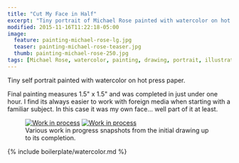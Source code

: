```yaml
---
title: "Cut My Face in Half"
excerpt: "Tiny portrait of Michael Rose painted with watercolor on hot press paper."
modified: 2015-11-16T11:22:18-05:00
image: 
  feature: painting-michael-rose-lg.jpg
  teaser: painting-michael-rose-teaser.jpg
  thumb: painting-michael-rose-250.jpg
tags: [Michael Rose, watercolor, painting, drawing, portrait, illustration]
---
```


Tiny self portrait painted with watercolor on hot press paper.

Final painting measures 1.5\" x 1.5\" and was completed in just under one hour. I find its always easier to work with foreign media when starting with a familiar subject. In this case it was my own face... well part of it at least.

<figure class="half">
  <a href="{{ site.url }}/assets/images/painting-michael-rose-process-1-lg.jpg"><img src="{{ site.url }}/assets/images/painting-michael-rose-process-1-600.jpg" alt="Work in process"></a>
  <a href="{{ site.url }}/assets/images/painting-michael-rose-process-2-lg.jpg"><img src="{{ site.url }}/assets/images/painting-michael-rose-process-2-600.jpg" alt="Work in process"></a>
  <figcaption>Various work in progress snapshots from the initial drawing up to its completion.</figcaption>
</figure>

{% include boilerplate/watercolor.md %}
